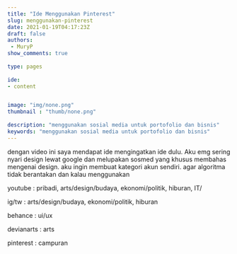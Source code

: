```yaml
---
title: "Ide Menggunakan Pinterest"
slug: menggunakan-pinterest
date: 2021-01-19T04:17:23Z
draft: false 
authors:
 - MuryP
show_comments: true 
 
type: pages 
 
ide: 
- content


image: "img/none.png" 
thumbnail : "thumb/none.png" 
 
description: "menggunakan sosial media untuk portofolio dan bisnis" 
keywords: "menggunakan sosial media untuk portofolio dan bisnis" 
--- 
```


dengan video ini saya mendapat ide mengingatkan ide dulu. Aku emg sering nyari design lewat google dan melupakan sosmed yang khusus membahas mengenai design.
aku ingin membuat kategori akun sendiri. agar algoritma tidak berantakan dan kalau menggunakan 

youtube : pribadi, arts/design/budaya, ekonomi/politik, hiburan, IT/

ig/tw : arts/design/budaya, ekonomi/politik, hiburan

behance : ui/ux

devianarts : arts

pinterest : campuran


